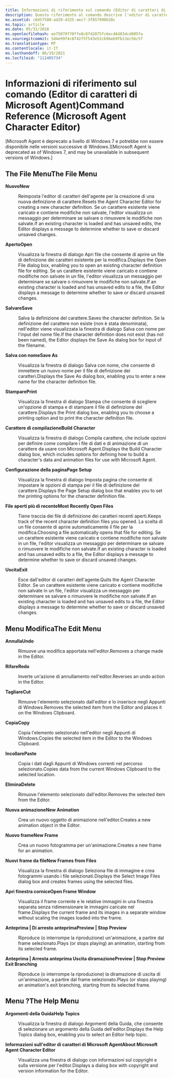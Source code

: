 ```yaml
---
title: Informazioni di riferimento sul comando (Editor di caratteri di Microsoft Agent)
description: Questo riferimento al comando descrive l'editor di caratteri di Microsoft Agent. Microsoft Agent è deprecato a livello di Windows 7.
ms.assetid: c8d57500-ad29-4325-aec7-3f857990b28c
ms.topic: article
ms.date: 05/31/2018
ms.openlocfilehash: ee75070f70ffe8c8fd2075fc6ec46483dcd005fa
ms.sourcegitcommit: 5d4e99f4c8f42f5f543e52cb9beb9fb13ec56c5f
ms.translationtype: MT
ms.contentlocale: it-IT
ms.lasthandoff: 06/19/2021
ms.locfileid: "112405734"
---
```

# <a name="command-reference-microsoft-agent-character-editor"></a><span data-ttu-id="1bf85-104">Informazioni di riferimento sul comando (Editor di caratteri di Microsoft Agent)</span><span class="sxs-lookup"><span data-stu-id="1bf85-104">Command Reference (Microsoft Agent Character Editor)</span></span>

<span data-ttu-id="1bf85-105">\[Microsoft Agent è deprecato a livello di Windows 7 e potrebbe non essere disponibile nelle versioni successive di Windows.\]</span><span class="sxs-lookup"><span data-stu-id="1bf85-105">\[Microsoft Agent is deprecated as of Windows 7, and may be unavailable in subsequent versions of Windows.\]</span></span>

## <a name="the-file-menu"></a><span data-ttu-id="1bf85-106">The File Menu</span><span class="sxs-lookup"><span data-stu-id="1bf85-106">The File Menu</span></span>

<dl> <dt>

<span data-ttu-id="1bf85-107"><span id="New"></span><span id="new"></span><span id="NEW"></span>**Nuovo**</span><span class="sxs-lookup"><span data-stu-id="1bf85-107"><span id="New"></span><span id="new"></span><span id="NEW"></span>**New**</span></span>
</dt> <dd>

<span data-ttu-id="1bf85-108">Reimposta l'editor di caratteri dell'agente per la creazione di una nuova definizione di carattere.</span><span class="sxs-lookup"><span data-stu-id="1bf85-108">Resets the Agent Character Editor for creating a new character definition.</span></span> <span data-ttu-id="1bf85-109">Se un carattere esistente viene caricato e contiene modifiche non salvate, l'editor visualizza un messaggio per determinare se salvare o rimuovere le modifiche non salvate.</span><span class="sxs-lookup"><span data-stu-id="1bf85-109">If an existing character is loaded and has unsaved edits, the Editor displays a message to determine whether to save or discard unsaved changes.</span></span>

</dd> <dt>

<span data-ttu-id="1bf85-110"><span id="Open"></span><span id="open"></span><span id="OPEN"></span>**Aperto**</span><span class="sxs-lookup"><span data-stu-id="1bf85-110"><span id="Open"></span><span id="open"></span><span id="OPEN"></span>**Open**</span></span>
</dt> <dd>

<span data-ttu-id="1bf85-111">Visualizza la finestra di dialogo Apri file che consente di aprire un file di definizione dei caratteri esistente per la modifica.</span><span class="sxs-lookup"><span data-stu-id="1bf85-111">Displays the Open File dialog box, enabling you to open an existing character definition file for editing.</span></span> <span data-ttu-id="1bf85-112">Se un carattere esistente viene caricato e contiene modifiche non salvate in un file, l'editor visualizza un messaggio per determinare se salvare o rimuovere le modifiche non salvate.</span><span class="sxs-lookup"><span data-stu-id="1bf85-112">If an existing character is loaded and has unsaved edits to a file, the Editor displays a message to determine whether to save or discard unsaved changes.</span></span>

</dd> <dt>

<span data-ttu-id="1bf85-113"><span id="Save"></span><span id="save"></span><span id="SAVE"></span>**Salvare**</span><span class="sxs-lookup"><span data-stu-id="1bf85-113"><span id="Save"></span><span id="save"></span><span id="SAVE"></span>**Save**</span></span>
</dt> <dd>

<span data-ttu-id="1bf85-114">Salva la definizione del carattere.</span><span class="sxs-lookup"><span data-stu-id="1bf85-114">Saves the character definition.</span></span> <span data-ttu-id="1bf85-115">Se la definizione del carattere non esiste (non è stata denominata), nell'editor viene visualizzata la finestra di dialogo Salva con nome per l'input del nome file.</span><span class="sxs-lookup"><span data-stu-id="1bf85-115">If the character definition does not exist (has not been named), the Editor displays the Save As dialog box for input of the filename.</span></span>

</dd> <dt>

<span data-ttu-id="1bf85-116"><span id="Save_As"></span><span id="save_as"></span><span id="SAVE_AS"></span>**Salva con nome**</span><span class="sxs-lookup"><span data-stu-id="1bf85-116"><span id="Save_As"></span><span id="save_as"></span><span id="SAVE_AS"></span>**Save As**</span></span>
</dt> <dd>

<span data-ttu-id="1bf85-117">Visualizza la finestra di dialogo Salva con nome, che consente di immettere un nuovo nome per il file di definizione dei caratteri.</span><span class="sxs-lookup"><span data-stu-id="1bf85-117">Displays the Save As dialog box, enabling you to enter a new name for the character definition file.</span></span>

</dd> <dt>

<span data-ttu-id="1bf85-118"><span id="Print"></span><span id="print"></span><span id="PRINT"></span>**Stampare**</span><span class="sxs-lookup"><span data-stu-id="1bf85-118"><span id="Print"></span><span id="print"></span><span id="PRINT"></span>**Print**</span></span>
</dt> <dd>

<span data-ttu-id="1bf85-119">Visualizza la finestra di dialogo Stampa che consente di scegliere un'opzione di stampa e di stampare il file di definizione del carattere.</span><span class="sxs-lookup"><span data-stu-id="1bf85-119">Displays the Print dialog box, enabling you to choose a printing option and to print the character definition file.</span></span>

</dd> <dt>

<span data-ttu-id="1bf85-120"><span id="Build_Character"></span><span id="build_character"></span><span id="BUILD_CHARACTER"></span>**Carattere di compilazione**</span><span class="sxs-lookup"><span data-stu-id="1bf85-120"><span id="Build_Character"></span><span id="build_character"></span><span id="BUILD_CHARACTER"></span>**Build Character**</span></span>
</dt> <dd>

<span data-ttu-id="1bf85-121">Visualizza la finestra di dialogo Compila carattere, che include opzioni per definire come compilare i file di dati e di animazione di un carattere da usare con Microsoft Agent.</span><span class="sxs-lookup"><span data-stu-id="1bf85-121">Displays the Build Character dialog box, which includes options for defining how to build a character's data and animation files for use with Microsoft Agent.</span></span>

</dd> <dt>

<span data-ttu-id="1bf85-122"><span id="Page_Setup"></span><span id="page_setup"></span><span id="PAGE_SETUP"></span>**Configurazione della pagina**</span><span class="sxs-lookup"><span data-stu-id="1bf85-122"><span id="Page_Setup"></span><span id="page_setup"></span><span id="PAGE_SETUP"></span>**Page Setup**</span></span>
</dt> <dd>

<span data-ttu-id="1bf85-123">Visualizza la finestra di dialogo Imposta pagina che consente di impostare le opzioni di stampa per il file di definizione del carattere.</span><span class="sxs-lookup"><span data-stu-id="1bf85-123">Displays the Page Setup dialog box that enables you to set the printing options for the character definition file.</span></span>

</dd> <dt>

<span data-ttu-id="1bf85-124"><span id="Most_Recently_Open_Files"></span><span id="most_recently_open_files"></span><span id="MOST_RECENTLY_OPEN_FILES"></span>**File aperti più di recente**</span><span class="sxs-lookup"><span data-stu-id="1bf85-124"><span id="Most_Recently_Open_Files"></span><span id="most_recently_open_files"></span><span id="MOST_RECENTLY_OPEN_FILES"></span>**Most Recently Open Files**</span></span>
</dt> <dd>

<span data-ttu-id="1bf85-125">Tiene traccia dei file di definizione dei caratteri recenti aperti.</span><span class="sxs-lookup"><span data-stu-id="1bf85-125">Keeps track of the recent character definition files you opened.</span></span> <span data-ttu-id="1bf85-126">La scelta di un file consente di aprire automaticamente il file per la modifica.</span><span class="sxs-lookup"><span data-stu-id="1bf85-126">Choosing a file automatically opens that file for editing.</span></span> <span data-ttu-id="1bf85-127">Se un carattere esistente viene caricato e contiene modifiche non salvate in un file, l'editor visualizza un messaggio per determinare se salvare o rimuovere le modifiche non salvate.</span><span class="sxs-lookup"><span data-stu-id="1bf85-127">If an existing character is loaded and has unsaved edits to a file, the Editor displays a message to determine whether to save or discard unsaved changes.</span></span>

</dd> <dt>

<span data-ttu-id="1bf85-128"><span id="Exit"></span><span id="exit"></span><span id="EXIT"></span>**Uscita**</span><span class="sxs-lookup"><span data-stu-id="1bf85-128"><span id="Exit"></span><span id="exit"></span><span id="EXIT"></span>**Exit**</span></span>
</dt> <dd>

<span data-ttu-id="1bf85-129">Esce dall'editor di caratteri dell'agente.</span><span class="sxs-lookup"><span data-stu-id="1bf85-129">Quits the Agent Character Editor.</span></span> <span data-ttu-id="1bf85-130">Se un carattere esistente viene caricato e contiene modifiche non salvate in un file, l'editor visualizza un messaggio per determinare se salvare o rimuovere le modifiche non salvate.</span><span class="sxs-lookup"><span data-stu-id="1bf85-130">If an existing character is loaded and has unsaved edits to a file, the Editor displays a message to determine whether to save or discard unsaved changes.</span></span>

</dd> </dl>

## <a name="the-edit-menu"></a><span data-ttu-id="1bf85-131">Menu Modifica</span><span class="sxs-lookup"><span data-stu-id="1bf85-131">The Edit Menu</span></span>

<dl> <dt>

<span data-ttu-id="1bf85-132"><span id="Undo"></span><span id="undo"></span><span id="UNDO"></span>**Annulla**</span><span class="sxs-lookup"><span data-stu-id="1bf85-132"><span id="Undo"></span><span id="undo"></span><span id="UNDO"></span>**Undo**</span></span>
</dt> <dd>

<span data-ttu-id="1bf85-133">Rimuove una modifica apportata nell'editor.</span><span class="sxs-lookup"><span data-stu-id="1bf85-133">Removes a change made in the Editor.</span></span>

</dd> <dt>

<span data-ttu-id="1bf85-134"><span id="Redo"></span><span id="redo"></span><span id="REDO"></span>**Rifare**</span><span class="sxs-lookup"><span data-stu-id="1bf85-134"><span id="Redo"></span><span id="redo"></span><span id="REDO"></span>**Redo**</span></span>
</dt> <dd>

<span data-ttu-id="1bf85-135">Inverte un'azione di annullamento nell'editor.</span><span class="sxs-lookup"><span data-stu-id="1bf85-135">Reverses an undo action in the Editor.</span></span>

</dd> <dt>

<span data-ttu-id="1bf85-136"><span id="Cut"></span><span id="cut"></span><span id="CUT"></span>**Tagliare**</span><span class="sxs-lookup"><span data-stu-id="1bf85-136"><span id="Cut"></span><span id="cut"></span><span id="CUT"></span>**Cut**</span></span>
</dt> <dd>

<span data-ttu-id="1bf85-137">Rimuove l'elemento selezionato dall'editor e lo inserisce negli Appunti di Windows.</span><span class="sxs-lookup"><span data-stu-id="1bf85-137">Removes the selected item from the Editor and places it on the Windows Clipboard.</span></span>

</dd> <dt>

<span data-ttu-id="1bf85-138"><span id="Copy"></span><span id="copy"></span><span id="COPY"></span>**Copia**</span><span class="sxs-lookup"><span data-stu-id="1bf85-138"><span id="Copy"></span><span id="copy"></span><span id="COPY"></span>**Copy**</span></span>
</dt> <dd>

<span data-ttu-id="1bf85-139">Copia l'elemento selezionato nell'editor negli Appunti di Windows.</span><span class="sxs-lookup"><span data-stu-id="1bf85-139">Copies the selected item in the Editor to the Windows Clipboard.</span></span>

</dd> <dt>

<span data-ttu-id="1bf85-140"><span id="Paste"></span><span id="paste"></span><span id="PASTE"></span>**Incollare**</span><span class="sxs-lookup"><span data-stu-id="1bf85-140"><span id="Paste"></span><span id="paste"></span><span id="PASTE"></span>**Paste**</span></span>
</dt> <dd>

<span data-ttu-id="1bf85-141">Copia i dati dagli Appunti di Windows correnti nel percorso selezionato.</span><span class="sxs-lookup"><span data-stu-id="1bf85-141">Copies data from the current Windows Clipboard to the selected location.</span></span>

</dd> <dt>

<span data-ttu-id="1bf85-142"><span id="Delete"></span><span id="delete"></span><span id="DELETE"></span>**Elimina**</span><span class="sxs-lookup"><span data-stu-id="1bf85-142"><span id="Delete"></span><span id="delete"></span><span id="DELETE"></span>**Delete**</span></span>
</dt> <dd>

<span data-ttu-id="1bf85-143">Rimuove l'elemento selezionato dall'editor.</span><span class="sxs-lookup"><span data-stu-id="1bf85-143">Removes the selected item from the Editor.</span></span>

</dd> <dt>

<span data-ttu-id="1bf85-144"><span id="New_Animation"></span><span id="new_animation"></span><span id="NEW_ANIMATION"></span>**Nuova animazione**</span><span class="sxs-lookup"><span data-stu-id="1bf85-144"><span id="New_Animation"></span><span id="new_animation"></span><span id="NEW_ANIMATION"></span>**New Animation**</span></span>
</dt> <dd>

<span data-ttu-id="1bf85-145">Crea un nuovo oggetto di animazione nell'editor.</span><span class="sxs-lookup"><span data-stu-id="1bf85-145">Creates a new animation object in the Editor.</span></span>

</dd> <dt>

<span data-ttu-id="1bf85-146"><span id="New_Frame"></span><span id="new_frame"></span><span id="NEW_FRAME"></span>**Nuovo frame**</span><span class="sxs-lookup"><span data-stu-id="1bf85-146"><span id="New_Frame"></span><span id="new_frame"></span><span id="NEW_FRAME"></span>**New Frame**</span></span>
</dt> <dd>

<span data-ttu-id="1bf85-147">Crea un nuovo fotogramma per un'animazione.</span><span class="sxs-lookup"><span data-stu-id="1bf85-147">Creates a new frame for an animation.</span></span>

</dd> <dt>

<span data-ttu-id="1bf85-148"><span id="New_Frames_from_Files"></span><span id="new_frames_from_files"></span><span id="NEW_FRAMES_FROM_FILES"></span>**Nuovi frame da file**</span><span class="sxs-lookup"><span data-stu-id="1bf85-148"><span id="New_Frames_from_Files"></span><span id="new_frames_from_files"></span><span id="NEW_FRAMES_FROM_FILES"></span>**New Frames from Files**</span></span>
</dt> <dd>

<span data-ttu-id="1bf85-149">Visualizza la finestra di dialogo Seleziona file di immagine e crea fotogrammi usando i file selezionati.</span><span class="sxs-lookup"><span data-stu-id="1bf85-149">Displays the Select Image Files dialog box and creates frames using the selected files.</span></span>

</dd> <dt>

<span data-ttu-id="1bf85-150"><span id="Open_Frame_Window"></span><span id="open_frame_window"></span><span id="OPEN_FRAME_WINDOW"></span>**Apri finestra cornice**</span><span class="sxs-lookup"><span data-stu-id="1bf85-150"><span id="Open_Frame_Window"></span><span id="open_frame_window"></span><span id="OPEN_FRAME_WINDOW"></span>**Open Frame Window**</span></span>
</dt> <dd>

<span data-ttu-id="1bf85-151">Visualizza il frame corrente e le relative immagini in una finestra separata senza ridimensionare le immagini caricate nel frame.</span><span class="sxs-lookup"><span data-stu-id="1bf85-151">Displays the current frame and its images in a separate window without scaling the images loaded into the frame.</span></span>

</dd> <dt>

<span data-ttu-id="1bf85-152"><span id="Preview___Stop_Preview"></span><span id="preview___stop_preview"></span><span id="PREVIEW___STOP_PREVIEW"></span>**Anteprima \| Di arresto anteprima**</span><span class="sxs-lookup"><span data-stu-id="1bf85-152"><span id="Preview___Stop_Preview"></span><span id="preview___stop_preview"></span><span id="PREVIEW___STOP_PREVIEW"></span>**Preview \| Stop Preview**</span></span>
</dt> <dd>

<span data-ttu-id="1bf85-153">Riproduce (o interrompe la riproduzione) un'animazione, a partire dal frame selezionato.</span><span class="sxs-lookup"><span data-stu-id="1bf85-153">Plays (or stops playing) an animation, starting from its selected frame.</span></span>

</dd> <dt>

<span data-ttu-id="1bf85-154"><span id="Preview___Stop_Preview_Exit_Branching"></span><span id="preview___stop_preview_exit_branching"></span><span id="PREVIEW___STOP_PREVIEW_EXIT_BRANCHING"></span>**Anteprima \| Arresta anteprima Uscita diramazione**</span><span class="sxs-lookup"><span data-stu-id="1bf85-154"><span id="Preview___Stop_Preview_Exit_Branching"></span><span id="preview___stop_preview_exit_branching"></span><span id="PREVIEW___STOP_PREVIEW_EXIT_BRANCHING"></span>**Preview \| Stop Preview Exit Branching**</span></span>
</dt> <dd>

<span data-ttu-id="1bf85-155">Riproduce (o interrompe la riproduzione) la diramazione di uscita di un'animazione, a partire dal frame selezionato.</span><span class="sxs-lookup"><span data-stu-id="1bf85-155">Plays (or stops playing) an animation's exit branching, starting from its selected frame.</span></span>

</dd> </dl>

## <a name="the-help-menu"></a><span data-ttu-id="1bf85-156">Menu ?</span><span class="sxs-lookup"><span data-stu-id="1bf85-156">The Help Menu</span></span>

<dl> <dt>

<span data-ttu-id="1bf85-157"><span id="Help_Topics"></span><span id="help_topics"></span><span id="HELP_TOPICS"></span>**Argomenti della Guida**</span><span class="sxs-lookup"><span data-stu-id="1bf85-157"><span id="Help_Topics"></span><span id="help_topics"></span><span id="HELP_TOPICS"></span>**Help Topics**</span></span>
</dt> <dd>

<span data-ttu-id="1bf85-158">Visualizza la finestra di dialogo Argomenti della Guida, che consente di selezionare un argomento della Guida dell'editor.</span><span class="sxs-lookup"><span data-stu-id="1bf85-158">Displays the Help Topics dialog box, enabling you to select an Editor help topic.</span></span>

</dd> <dt>

<span data-ttu-id="1bf85-159"><span id="About_Microsoft_Agent_Character_Editor"></span><span id="about_microsoft_agent_character_editor"></span><span id="ABOUT_MICROSOFT_AGENT_CHARACTER_EDITOR"></span>**Informazioni sull'editor di caratteri di Microsoft Agent**</span><span class="sxs-lookup"><span data-stu-id="1bf85-159"><span id="About_Microsoft_Agent_Character_Editor"></span><span id="about_microsoft_agent_character_editor"></span><span id="ABOUT_MICROSOFT_AGENT_CHARACTER_EDITOR"></span>**About Microsoft Agent Character Editor**</span></span>
</dt> <dd>

<span data-ttu-id="1bf85-160">Visualizza una finestra di dialogo con informazioni sul copyright e sulla versione per l'editor.</span><span class="sxs-lookup"><span data-stu-id="1bf85-160">Displays a dialog box with copyright and version information for the Editor.</span></span>

</dd> </dl>

 

 




